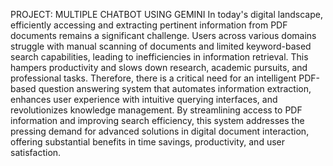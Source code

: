 PROJECT: MULTIPLE CHATBOT USING GEMINI 
      In today's digital landscape, efficiently accessing and extracting 
pertinent information from PDF documents remains a significant 
challenge. Users across various domains struggle with manual scanning 
of documents and limited keyword-based search capabilities, leading to 
inefficiencies in information retrieval. This hampers productivity and 
slows down research, academic pursuits, and professional tasks. 
Therefore, there is a critical need for an intelligent PDF-based question 
answering system that automates information extraction, enhances user 
experience with intuitive querying interfaces, and revolutionizes 
knowledge management. By streamlining access to PDF information 
and improving search efficiency, this system addresses the pressing 
demand for advanced solutions in digital document interaction, offering 
substantial benefits in time savings, productivity, and user satisfaction.
